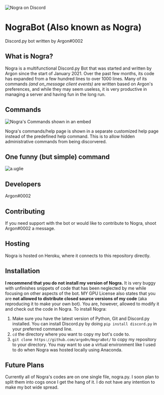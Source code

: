 ![Nogra on Discord](https://i.imgur.com/wOmBZdk.png)

# NograBot (Also known as Nogra)
Discord.py bot written by Argon#0002

## What is Nogra?
Nogra is a multifunctional Discord.py Bot that was started and written by Argon since the start of January 2021. Over the past few months, its code has expanded from a few hundred lines to over 1000 lines. Many of its commands *(and on_message client events)* are written based on Argon's preferences, and while they may seem useless, it is very productive in managing a server and having fun in the long run.

## Commands
![Nogra's Commands shown in an embed](https://i.imgur.com/RmxVdTP.png)

Nogra's commands/help page is shown in a separate customized help page instead of the predefined help command. This is to allow hidden administrative commands from being discorvered. 

## One funny (but simple) command

![a.uglie](https://i.ibb.co/9ws8PTN/nograexample.gif)
## Developers
Argon#0002

## Contributing
If you need support with the bot or would like to contribute to Nogra, shoot Argon#0002 a message.

## Hosting
Nogra is hosted on Heroku, where it connects to this repository directly. 

## Installation
**I recommend that you do not install my version of Nogra.** It is very buggy with unfinishes snippets of code that has been neglected by me while focusing on other aspects of the bot. MY GPU License also states that you are **not allowed to distribute closed source versions of my code** (aka reproducing it to make your own bot). You are, however, allowed to modify it and check out the code in Nogra.
To install Nogra:
  1. Make sure you have the latest version of Python, Git and Discord.py installed. You can install Discord.py by doing `pip install discord.py` in your preferred command line.
  2. `cd` the directory where you want to copy my bot's code to.
  3. `git clone https://github.com/argo0n/NograBot/` to copy my repository to your directory.
  You may want to use a virtual environment like I used to do when Nogra was hosted locally using Anaconda.
  
 ## Future Plans
 Currently all of Nogra's codes are on one single file, nogra.py. I soon plan to split them into cogs once I get the hang of it. I do not have any intention to make my bot wide spread.
